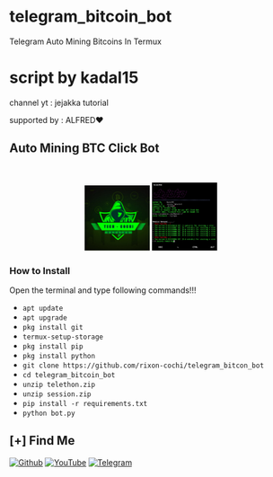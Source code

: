 # telegram_bitcoin_bot

Telegram Auto Mining Bitcoins In Termux

# script by kadal15

channel yt : jejakka tutorial

supported by : ALFRED❤️

## Auto Mining BTC Click Bot

<br>
<p align="center">
<img width="23%" src="20200425_125720.png"/>
<img width="23%" src="IMG_20200507_224306.jpg"/>
</p>

### How to Install

Open the terminal and type following commands!!!

* ```apt update```
* ```apt upgrade```
* ```pkg install git```
* ```termux-setup-storage```
* ```pkg install pip```
* ```pkg install python```
* ```git clone https://github.com/rixon-cochi/telegram_bitcon_bot```
* ```cd telegram_bitcoin_bot```
* ```unzip telethon.zip```
* ```unzip session.zip```
* ```pip install -r requirements.txt```
* ```python bot.py```




## [+] Find Me

[![Github](https://img.shields.io/badge/Github-TECH--COCHI-green?style=for-the-badge&logo=github)](https://github.com/rixon-cochi)
[![YouTube](https://img.shields.io/badge/youtube-TECH--COCHI-green?style=for-the-badge&logo=youtube)](https://www.youtube.com/channel/UCdUnJ0qjDZ-psQYtgyoEl9Q)
[![Telegram](https://img.shields.io/badge/telegram-TECH--COCHI-green?style=for-the-badge&logo=telegram)](https://t.me/techcochiyoutube)
 



